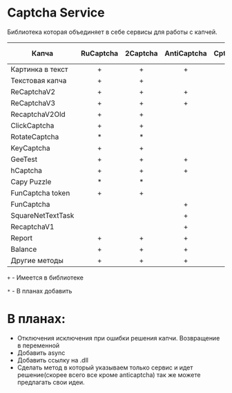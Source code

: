 # Captcha Service
Библиотека которая объединяет в себе сервисы для работы с капчей.

|Капча            | RuCaptcha | 2Captcha | AntiCaptcha| Cptch.net|Captcha.guru | Solvecaptcha.com| Azcaptcha.com | X-captcha.ru| DeCaptcher | DeathByCaptcha |
| ---             | :---:     | :---:    | :---:      |:---:     |:---:        |:---:            |:---:          |:---:        |:---:       |:---:           | 
| Картинка в текст|      +    |   +      | +          |     +    |      +      |       *         |               |             |            |                | 
| Текстовая капча |      +    |   +      |            |          |             |       *         |               |             |            |                | 
| ReCaptchaV2     |      +    |   +      |+           |     +    |      +      |       *         |               |             |            |                | 
| ReCaptchaV3     |      +    |   +      |+           |     +    |      +      |       *         |               |             |            |                | 
| RecaptchaV2Old  |      +    |   +      |            |          |             |                 |               |             |            |                | 
| ClickCaptcha    |      +    |   +      |            |          |             |       *         |               |             |            |                | 
| RotateCaptcha   |      *    |   *      |            |          |             |       *         |               |             |            |                | 
| KeyCaptcha      |      +    |   +      |            |          |             |       *         |               |             |            |                | 
| GeeTest         |      +    |   +      | +          |          |             |                 |               |             |            |                | 
| hCaptcha        |      +    |   +      | +          |          |      +      |                 |               |             |            |                | 
| Capy Puzzle     |      *    |   *      |            |          |             |                 |               |             |            |                | 
|FunCaptcha token |      +    |   +      |            |          |             |         *       |               |             |            |                | 
| FunCaptcha      |           |          | +          |          |             |         *       |               |             |            |                | 
|SquareNetTextTask|           |          | +          |          |             |                 |               |             |            |                | 
| RecaptchaV1     |           |          | +          |          |             |         *       |               |             |            |                | 
| Report          |      +    |    +     | +          |          |             |                 |               |             |            |                | 
| Balance         |      +    |    +     | +          |     +    |      +      |         *       |               |             |            |                | 
| Другие методы   |      +    |    +     | +          |          |             |         *       |               |             |            |                |  

`+` - Имеется в библиотеке

`*` - В планах добавить
    
# В планах:
  - Отключения исключения при ошибки решения капчи. Возвращение в переменной
  - Добавить async
  - Добавить ссылку на .dll
  - Сделать метод в который указываем только сервис и идет решение(скорее всего все кроме anticaptcha)
так же можете предлагать свои идеи.

